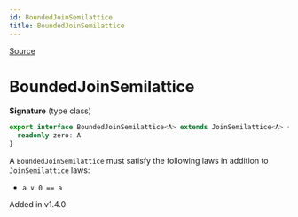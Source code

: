 ```yaml
---
id: BoundedJoinSemilattice
title: BoundedJoinSemilattice
---
```


[Source](https://github.com/gcanti/fp-ts/blob/master/src/BoundedJoinSemilattice.ts)

# BoundedJoinSemilattice

**Signature** (type class)

```ts
export interface BoundedJoinSemilattice<A> extends JoinSemilattice<A> {
  readonly zero: A
}
```

A `BoundedJoinSemilattice` must satisfy the following laws in addition to `JoinSemilattice` laws:

- `a ∨ 0 == a`

Added in v1.4.0
